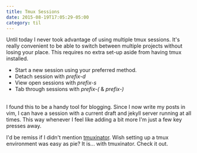 ```yaml
---
title: Tmux Sessions
date: 2015-08-19T17:05:29-05:00
category: til
---
```


Until today I never took advantage of using multiple tmux sessions.  It's
really convenient to be able to switch between multiple projects without losing your
place. This requires no extra set-up aside from having tmux installed.

- Start a new session using your preferred method.
- Detach session with *prefix-d*
- View open sessions with *prefix-s*
- Tab through sessions with *prefix-(* & *prefix-)*

<br>
I found this to be a handy tool for blogging.  Since I now write my posts in
vim, I can have a session with a current draft and jekyll server running at all
times.  This way whenever I feel like adding a bit more I'm just a few key
presses away.

I'd be remiss if I didn't mention
[tmuxinator](https://github.com/tmuxinator/tmuxinator).  Wish setting up a tmux
environment was easy as pie?  It is... with tmuxinator.  Check it out.
